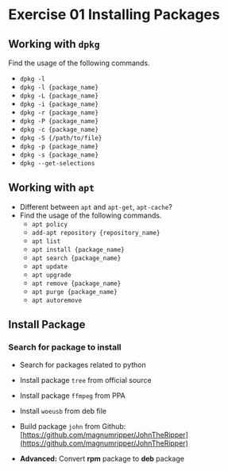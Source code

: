 # Exercise 01 Installing Packages

## Working with `dpkg`
Find the usage of the following commands.
- `dpkg -l`
- `dpkg -l {package_name}`
- `dpkg -L {package_name}`
- `dpkg -i {package_name}`
- `dpkg -r {package_name}`
- `dpkg -P {package_name}`
- `dpkg -c {package_name}`
- `dpkg -S {/path/to/file}`
- `dpkg -p {package_name}`
- `dpkg -s {package_name}`
- `dpkg --get-selections`

## Working with `apt`
- Different between `apt` and `apt-get`, `apt-cache`?
- Find the usage of the following commands.
    - `apt policy`
    - `add-apt repository {repository_name}`
    - `apt list`
    - `apt install {package_name}`
    - `apt search {package_name}`
    - `apt update`
    - `apt upgrade`
    - `apt remove {package_name}`
    - `apt purge {package_name}`
    - `apt autoremove`

## Install Package

### Search for package to install

- Search for packages related to python

- Install package `tree` from official source

- Install package `ffmpeg` from PPA

- Install `woeusb` from deb file

- Build package `john` from Github: [https://github.com/magnumripper/JohnTheRipper](https://github.com/magnumripper/JohnTheRipper)
- **Advanced:** Convert **rpm** package to **deb** package
